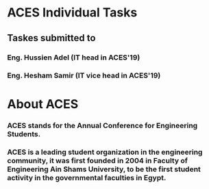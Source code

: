 # ACES Individual Tasks
## Taskes submitted to 
### Eng. Hussien Adel (IT head in ACES'19)
### Eng. Hesham Samir (IT vice head in ACES'19)


# About ACES
### ACES stands for the Annual Conference for Engineering Students. 
### ACES is a leading student organization in the engineering community, it was first founded in 2004 in Faculty of Engineering Ain Shams University, to be the first student activity in the governmental faculties in Egypt.
